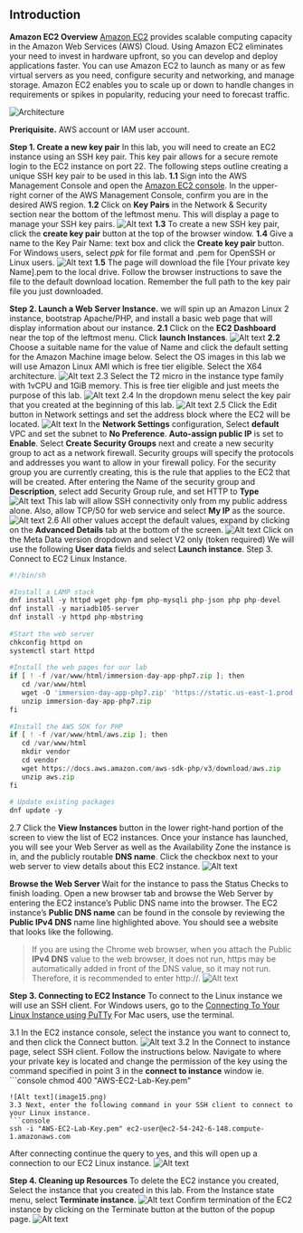 ## Introduction
**Amazon EC2 Overview**
[Amazon EC2](https://docs.aws.amazon.com/AWSEC2/latest/UserGuide/concepts.html)  provides scalable computing capacity in the Amazon Web Services (AWS) Cloud. Using Amazon EC2 eliminates your need to invest in hardware upfront, so you can develop and deploy applications faster. You can use Amazon EC2 to launch as many or as few virtual servers as you need, configure security and networking, and manage storage. Amazon EC2 enables you to scale up or down to handle changes in requirements or spikes in popularity, reducing your need to forecast traffic.

![Architecture](<image 1.png>)

**Preriquisite.**
AWS account or IAM user account.


**Step 1. Create a new key pair**
In this lab, you will need to create an EC2 instance using an SSH key pair. This key pair allows for a secure remote login to the EC2 instance on port 22. The following steps outline creating a unique SSH key pair to be used in this lab.
**1.1** Sign into the AWS Management Console and open the [Amazon EC2 console](https://console.aws.amazon.com/ec2). In the upper-right corner of the AWS Management Console, confirm you are in the desired AWS region.
**1.2** Click on **Key Pairs** in the Network & Security section near the bottom of the leftmost menu. This will display a page to manage your SSH key pairs.
![Alt text](image2.png)
**1.3** To create a new SSH key pair, click the **create key pair** button at the top of the browser window.
**1.4** Give a name to the Key Pair Name: text box and click the **Create key pair** button. For Windows users, select *ppk* for file format and .pem for OpenSSH or Linux users.
 ![Alt text](image3.png)
**1.5** The page will download the file [Your private key Name].pem to the local drive. Follow the browser instructions to save the file to the default download location. Remember the full path to the key pair file you just downloaded.

**Step 2. Launch a Web Server Instance.**
we will spin up an Amazon Linux 2 instance, bootstrap Apache/PHP, and install a basic web page that will display information about our instance.
**2.1** Click on the **EC2 Dashboard** near the top of the leftmost menu. Click **launch Instances**.
![Alt text](image4.png)
**2.2** Choose a suitable name for the value of Name and click the default setting for the Amazon Machine image below. Select the OS images in this lab we will use Amazon Linux AMI which is free tier eligible. Select the X64 architecture.
![Alt text](image5.png)
2.3 Select the T2 micro in the instance type family with 1vCPU and 1GiB memory. This is free tier eligible and just meets the purpose of this lab.
![Alt text](image6.png)
2.4 In the dropdown menu select the key pair that you created at the beginning of this lab.
![Alt text](image7.png)
2.5 Click the Edit button in Network settings and set the address block where the EC2 will be located. 
![Alt text](image8.png)
In the **Network Settings** configuration, Select **default** VPC and set the subnet to **No Preference**. **Auto-assign public IP** is set to **Enable**. Select  **Create Security Groups** next and create a new security group to act as a network firewall. Security groups will specify the protocols and addresses you want to allow in your firewall policy. For the security group you are currently creating, this is the rule that applies to the EC2 that will be created. After entering the Name of the security group and **Description**, select add Security Group rule, and set HTTP to **Type**
![Alt text](image9.png)
This lab will allow SSH connectivity only from my public address alone. Also, allow TCP/50 for web service and select **My IP** as the source.
![Alt text](image10.png)
2.6 All other values accept the default values, expand by clicking on the **Advanced Details** tab at the bottom of the screen. 
![Alt text](image11.png)
Click on the Meta Data version dropdown and select V2 only (token required)
We will use the following **User data** fields and select **Launch instance**.
Step 3. Connect to EC2 Linux Instance.


````python
#!/bin/sh
​
#Install a LAMP stack
dnf install -y httpd wget php-fpm php-mysqli php-json php php-devel
dnf install -y mariadb105-server
dnf install -y httpd php-mbstring
​
#Start the web server
chkconfig httpd on
systemctl start httpd
​
#Install the web pages for our lab
if [ ! -f /var/www/html/immersion-day-app-php7.zip ]; then
   cd /var/www/html
   wget -O 'immersion-day-app-php7.zip' 'https://static.us-east-1.prod.workshops.aws/public/b8d66c76-0455-4d13-8acd-9002b999b537/assets/immersion-day-app-php7.zip'
   unzip immersion-day-app-php7.zip
fi
​
#Install the AWS SDK for PHP
if [ ! -f /var/www/html/aws.zip ]; then
   cd /var/www/html
   mkdir vendor
   cd vendor
   wget https://docs.aws.amazon.com/aws-sdk-php/v3/download/aws.zip
   unzip aws.zip
fi
​
# Update existing packages
dnf update -y
````
2.7 Click the **View Instances** button in the lower right-hand portion of the screen to view the list of EC2 instances. Once your instance has launched, you will see your Web Server as well as the Availability Zone the instance is in, and the publicly routable **DNS name**. Click the checkbox next to your web server to view details about this EC2 instance.
![Alt text](image12.png)

**Browse the Web Server**
Wait for the instance to pass the Status Checks to finish loading. Open a new browser tab and browse the Web Server by entering the EC2 instance’s Public DNS name into the browser. The EC2 instance’s **Public DNS name** can be found in the console by reviewing the **Public IPv4 DNS** name line highlighted above. You should see a website that looks like the following.

> If you are using the Chrome web browser, when you attach the Public **IPv4 DNS** value to the web browser, it does not run, https may be automatically added in front of the DNS value, so it may not run. Therefore, it is recommended to enter http://.
![Alt text](image13.png)


**Step 3. Connecting to EC2 Instance**
To connect to the Linux instance we will use an SSH client. For Windows users, go to the [Connecting To Your Linux Instance using PuTTy](https://catalog.workshops.aws/general-immersionday/en-US/basic-modules/10-ec2/ec2-linux/3-ec2/4-ec2) For Mac users, use the terminal.

3.1 In the EC2 instance console, select the instance you want to connect to, and then click the Connect button.
![Alt text](image14.png)
3.2 In the Connect to instance page, select SSH client. Follow the instructions below. Navigate to where your private key is located and change the permission of the key using the command specified in point 3 in the **connect to instance** window ie. ```console
chmod 400 "AWS-EC2-Lab-Key.pem"
```
![Alt text](image15.png)
3.3 Next, enter the following command in your SSH client to connect to your Linux instance.
```console
ssh -i "AWS-EC2-Lab-Key.pem" ec2-user@ec2-54-242-6-148.compute-1.amazonaws.com
```
After connecting continue the query to yes, and this will open up a connection to our EC2 Linux instance.
![Alt text](image16.png)

**Step 4. Cleaning up Resources**
To delete the EC2 instance you created, Select the instance that you created in this lab. From the Instance state menu, select **Terminate instance**.
![Alt text](image17.png)
Confirm termination of the EC2 instance by clicking on the Terminate button at the button of the popup page.
![Alt text](image18.png)
